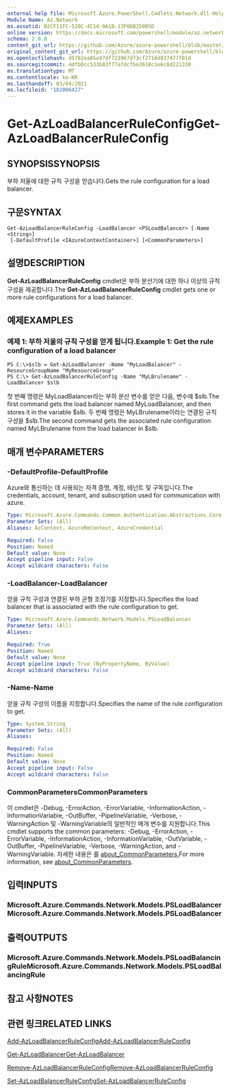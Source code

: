 ```yaml
---
external help file: Microsoft.Azure.PowerShell.Cmdlets.Network.dll-Help.xml
Module Name: Az.Network
ms.assetid: B2CF11FC-520C-4C14-9A1B-13F06B250B5D
online version: https://docs.microsoft.com/powershell/module/az.network/get-azloadbalancerruleconfig
schema: 2.0.0
content_git_url: https://github.com/Azure/azure-powershell/blob/master/src/Network/Network/help/Get-AzLoadBalancerRuleConfig.md
original_content_git_url: https://github.com/Azure/azure-powershell/blob/master/src/Network/Network/help/Get-AzLoadBalancerRuleConfig.md
ms.openlocfilehash: d5782ea85a97df723967d73cf2716d837477f01d
ms.sourcegitcommit: 4dfb0cc533b83f77afdcfbe2618c1e6c8d221330
ms.translationtype: MT
ms.contentlocale: ko-KR
ms.lasthandoff: 03/04/2021
ms.locfileid: "102006427"
---
```

# <span data-ttu-id="8a398-101">Get-AzLoadBalancerRuleConfig</span><span class="sxs-lookup"><span data-stu-id="8a398-101">Get-AzLoadBalancerRuleConfig</span></span>

## <span data-ttu-id="8a398-102">SYNOPSIS</span><span class="sxs-lookup"><span data-stu-id="8a398-102">SYNOPSIS</span></span>
<span data-ttu-id="8a398-103">부하 저울에 대한 규칙 구성을 얻습니다.</span><span class="sxs-lookup"><span data-stu-id="8a398-103">Gets the rule configuration for a load balancer.</span></span>

## <span data-ttu-id="8a398-104">구문</span><span class="sxs-lookup"><span data-stu-id="8a398-104">SYNTAX</span></span>

```
Get-AzLoadBalancerRuleConfig -LoadBalancer <PSLoadBalancer> [-Name <String>]
 [-DefaultProfile <IAzureContextContainer>] [<CommonParameters>]
```

## <span data-ttu-id="8a398-105">설명</span><span class="sxs-lookup"><span data-stu-id="8a398-105">DESCRIPTION</span></span>
<span data-ttu-id="8a398-106">**Get-AzLoadBalancerRuleConfig** cmdlet은 부하 분산기에 대한 하나 이상의 규칙 구성을 제공합니다.</span><span class="sxs-lookup"><span data-stu-id="8a398-106">The **Get-AzLoadBalancerRuleConfig** cmdlet gets one or more rule configurations for a load balancer.</span></span>

## <span data-ttu-id="8a398-107">예제</span><span class="sxs-lookup"><span data-stu-id="8a398-107">EXAMPLES</span></span>

### <span data-ttu-id="8a398-108">예제 1: 부하 저울의 규칙 구성을 얻게 됩니다.</span><span class="sxs-lookup"><span data-stu-id="8a398-108">Example 1: Get the rule configuration of a load balancer</span></span>
```
PS C:\>$slb = Get-AzLoadBalancer -Name "MyLoadBalancer" -ResourceGroupName "MyResourceGroup"
PS C:\> Get-AzLoadBalancerRuleConfig -Name "MyLBrulename" -LoadBalancer $slb
```

<span data-ttu-id="8a398-109">첫 번째 명령은 MyLoadBalancer라는 부하 분산 변수를 얻은 다음, 변수에 $slb.</span><span class="sxs-lookup"><span data-stu-id="8a398-109">The first command gets the load balancer named MyLoadBalancer, and then stores it in the variable $slb.</span></span>
<span data-ttu-id="8a398-110">두 번째 명령은 MyLBrulename이라는 연결된 규칙 구성을 $slb.</span><span class="sxs-lookup"><span data-stu-id="8a398-110">The second command gets the associated rule configuration named MyLBrulename from the load balancer in $slb.</span></span>

## <span data-ttu-id="8a398-111">매개 변수</span><span class="sxs-lookup"><span data-stu-id="8a398-111">PARAMETERS</span></span>

### <span data-ttu-id="8a398-112">-DefaultProfile</span><span class="sxs-lookup"><span data-stu-id="8a398-112">-DefaultProfile</span></span>
<span data-ttu-id="8a398-113">Azure와 통신하는 데 사용되는 자격 증명, 계정, 테넌트 및 구독입니다.</span><span class="sxs-lookup"><span data-stu-id="8a398-113">The credentials, account, tenant, and subscription used for communication with azure.</span></span>

```yaml
Type: Microsoft.Azure.Commands.Common.Authentication.Abstractions.Core.IAzureContextContainer
Parameter Sets: (All)
Aliases: AzContext, AzureRmContext, AzureCredential

Required: False
Position: Named
Default value: None
Accept pipeline input: False
Accept wildcard characters: False
```

### <span data-ttu-id="8a398-114">-LoadBalancer</span><span class="sxs-lookup"><span data-stu-id="8a398-114">-LoadBalancer</span></span>
<span data-ttu-id="8a398-115">얻을 규칙 구성과 연결된 부하 균형 조정기를 지정합니다.</span><span class="sxs-lookup"><span data-stu-id="8a398-115">Specifies the load balancer that is associated with the rule configuration to get.</span></span>

```yaml
Type: Microsoft.Azure.Commands.Network.Models.PSLoadBalancer
Parameter Sets: (All)
Aliases:

Required: True
Position: Named
Default value: None
Accept pipeline input: True (ByPropertyName, ByValue)
Accept wildcard characters: False
```

### <span data-ttu-id="8a398-116">-Name</span><span class="sxs-lookup"><span data-stu-id="8a398-116">-Name</span></span>
<span data-ttu-id="8a398-117">얻을 규칙 구성의 이름을 지정합니다.</span><span class="sxs-lookup"><span data-stu-id="8a398-117">Specifies the name of the rule configuration to get.</span></span>

```yaml
Type: System.String
Parameter Sets: (All)
Aliases:

Required: False
Position: Named
Default value: None
Accept pipeline input: False
Accept wildcard characters: False
```

### <span data-ttu-id="8a398-118">CommonParameters</span><span class="sxs-lookup"><span data-stu-id="8a398-118">CommonParameters</span></span>
<span data-ttu-id="8a398-119">이 cmdlet은 -Debug, -ErrorAction, -ErrorVariable, -InformationAction, -InformationVariable, -OutBuffer, -PipelineVariable, -Verbose, -WarningAction 및 -WarningVariable의 일반적인 매개 변수를 지원합니다.</span><span class="sxs-lookup"><span data-stu-id="8a398-119">This cmdlet supports the common parameters: -Debug, -ErrorAction, -ErrorVariable, -InformationAction, -InformationVariable, -OutVariable, -OutBuffer, -PipelineVariable, -Verbose, -WarningAction, and -WarningVariable.</span></span> <span data-ttu-id="8a398-120">자세한 내용은 를 [about_CommonParameters.](http://go.microsoft.com/fwlink/?LinkID=113216)</span><span class="sxs-lookup"><span data-stu-id="8a398-120">For more information, see [about_CommonParameters](http://go.microsoft.com/fwlink/?LinkID=113216).</span></span>

## <span data-ttu-id="8a398-121">입력</span><span class="sxs-lookup"><span data-stu-id="8a398-121">INPUTS</span></span>

### <span data-ttu-id="8a398-122">Microsoft.Azure.Commands.Network.Models.PSLoadBalancer</span><span class="sxs-lookup"><span data-stu-id="8a398-122">Microsoft.Azure.Commands.Network.Models.PSLoadBalancer</span></span>

## <span data-ttu-id="8a398-123">출력</span><span class="sxs-lookup"><span data-stu-id="8a398-123">OUTPUTS</span></span>

### <span data-ttu-id="8a398-124">Microsoft.Azure.Commands.Network.Models.PSLoadBalancingRule</span><span class="sxs-lookup"><span data-stu-id="8a398-124">Microsoft.Azure.Commands.Network.Models.PSLoadBalancingRule</span></span>

## <span data-ttu-id="8a398-125">참고 사항</span><span class="sxs-lookup"><span data-stu-id="8a398-125">NOTES</span></span>

## <span data-ttu-id="8a398-126">관련 링크</span><span class="sxs-lookup"><span data-stu-id="8a398-126">RELATED LINKS</span></span>

[<span data-ttu-id="8a398-127">Add-AzLoadBalancerRuleConfig</span><span class="sxs-lookup"><span data-stu-id="8a398-127">Add-AzLoadBalancerRuleConfig</span></span>](./Add-AzLoadBalancerRuleConfig.md)

[<span data-ttu-id="8a398-128">Get-AzLoadBalancer</span><span class="sxs-lookup"><span data-stu-id="8a398-128">Get-AzLoadBalancer</span></span>](./Get-AzLoadBalancer.md)

[<span data-ttu-id="8a398-129">Remove-AzLoadBalancerRuleConfig</span><span class="sxs-lookup"><span data-stu-id="8a398-129">Remove-AzLoadBalancerRuleConfig</span></span>](./Remove-AzLoadBalancerRuleConfig.md)

[<span data-ttu-id="8a398-130">Set-AzLoadBalancerRuleConfig</span><span class="sxs-lookup"><span data-stu-id="8a398-130">Set-AzLoadBalancerRuleConfig</span></span>](./Set-AzLoadBalancerRuleConfig.md)


